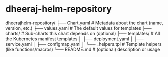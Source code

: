 # dheeraj-helm-repository

dheerajhelm-repository/
├── Chart.yaml          # Metadata about the chart (name, version, etc.)
├── values.yaml         # The default values for templates
├── charts/             # Sub-charts this chart depends on (optional)
├── templates/          # All the Kubernetes manifest templates
│   ├── deployment.yaml
│   ├── service.yaml
│   ├── configmap.yaml
│   └── _helpers.tpl    # Template helpers (like functions/macros)
└── README.md           # (optional) description or usage
